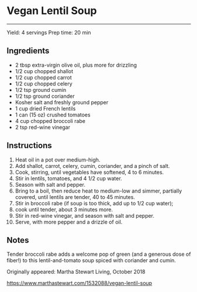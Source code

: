 # Vegan Lentil Soup
---
Yield: 4 servings
Prep time: 20 min

## Ingredients
- 2 tbsp extra-virgin olive oil, plus more for drizzling
- 1/2 cup chopped shallot
- 1/2 cup chopped carrot
- 1/2 cup chopped celery
- 1/2 tsp ground cumin
- 1/2 tsp ground coriander
- Kosher salt and freshly ground pepper
- 1 cup dried French lentils
- 1 can (15 oz) crushed tomatoes
- 4 cup chopped broccoli rabe
- 2 tsp red-wine vinegar

## Instructions
1. Heat oil in a pot over medium-high.
2. Add shallot, carrot, celery, cumin, coriander, and a pinch of salt.
3. Cook, stirring, until vegetables have softened, 4 to 6 minutes.
4. Stir in lentils, tomatoes, and 4 1/2 cup water.
5. Season with salt and pepper.
6. Bring to a boil, then reduce heat to medium-low and simmer, partially covered, until lentils are tender, 40 to 45 minutes.
7. Stir in broccoli rabe (if soup is too thick, add up to 1/2 cup water);
8. cook until tender, about 3 minutes more.
9. Stir in red-wine vinegar, and season with salt and pepper.
10. Serve, with more pepper and a drizzle of oil.

## Notes
Tender broccoli rabe adds a welcome pop of green (and a generous dose of fiber!) to this lentil-and-tomato soup spiced with coriander and cumin.

Originally appeared: Martha Stewart Living, October 2018

https://www.marthastewart.com/1532088/vegan-lentil-soup
